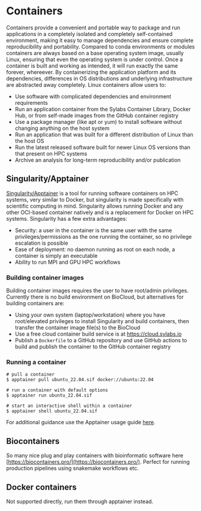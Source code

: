 # Containers
Containers provide a convenient and portable way to package and run applications in a completely isolated and completely self-contained environment, making it easy to manage dependencies and ensure complete reproducibility and portability. Compared to conda environments or modules containers are always based on a base operating system image, usually Linux, ensuring that even the operating system is under control. Once a container is built and working as intended, it will run exactly the same forever, whereever. By containerizing the application platform and its dependencies, differences in OS distributions and underlying infrastructure are abstracted away completely. Linux containers allow users to:

 - Use software with complicated dependencies and environment requirements
 - Run an application container from the Sylabs Container Library, Docker Hub, or from self-made images from the GitHub container registry
 - Use a package manager (like apt or yum) to install software without changing anything on the host system
 - Run an application that was built for a different distribution of Linux than the host OS
 - Run the latest released software built for newer Linux OS versions than that present on HPC systems
 - Archive an analysis for long-term reproducibility and/or publication

## Singularity/Apptainer
[Singularity/Apptainer](https://apptainer.org/docs/user/main/index.html) is a tool for running software containers on HPC systems, very similar to Docker, but singularity is made specifically with scientific computing in mind. Singularity allows running Docker and any other OCI-based container natively and is a replacement for Docker on HPC systems. Singularity has a few extra advantages:

 - Security: a user in the container is the same user with the same privileges/permissions as the one running the container, so no privilege escalation is possible
 - Ease of deployment: no daemon running as root on each node, a container is simply an executable
 - Ability to run MPI and GPU HPC workflows

### Building container images
Building container images requires the user to have root/admin privileges. Currently there is no build environment on BioCloud, but alternatives for building containers are:

 - Using your own system (laptop/workstation) where you have root/elevated privileges to install Singularity and build containers, then transfer the container image file(s) to the BioCloud
 - Use a free cloud container build service is at https://cloud.sylabs.io
 - Publish a `Dockerfile` to a GitHub repository and use GitHub actions to build and publish the container to the GitHub container registry


### Running a container
```
# pull a container
$ apptainer pull ubuntu_22.04.sif docker://ubuntu:22.04

# run a container with default options
$ apptainer run ubuntu_22.04.sif

# start an interactive shell within a container
$ apptainer shell ubuntu_22.04.sif
```

For additional guidance use the Apptainer usage guide [here](https://apptainer.org/docs/user/main/index.html).

## Biocontainers
So many nice plug and play containers with bioinformatic software here [https://biocontainers.pro/](https://biocontainers.pro/). Perfect for running production pipelines using snakemake workflows etc.

## Docker containers
Not supported directly, run them through apptainer instead.
